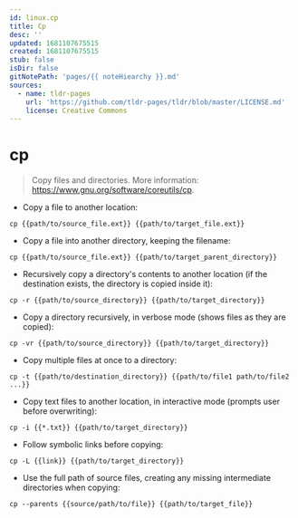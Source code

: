 ```yaml
---
id: linux.cp
title: Cp
desc: ''
updated: 1681107675515
created: 1681107675515
stub: false
isDir: false
gitNotePath: 'pages/{{ noteHiearchy }}.md'
sources:
  - name: tldr-pages
    url: 'https://github.com/tldr-pages/tldr/blob/master/LICENSE.md'
    license: Creative Commons
---
```

# cp

> Copy files and directories.
> More information: <https://www.gnu.org/software/coreutils/cp>.

- Copy a file to another location:

`cp {{path/to/source_file.ext}} {{path/to/target_file.ext}}`

- Copy a file into another directory, keeping the filename:

`cp {{path/to/source_file.ext}} {{path/to/target_parent_directory}}`

- Recursively copy a directory's contents to another location (if the destination exists, the directory is copied inside it):

`cp -r {{path/to/source_directory}} {{path/to/target_directory}}`

- Copy a directory recursively, in verbose mode (shows files as they are copied):

`cp -vr {{path/to/source_directory}} {{path/to/target_directory}}`

- Copy multiple files at once to a directory:

`cp -t {{path/to/destination_directory}} {{path/to/file1 path/to/file2 ...}}`

- Copy text files to another location, in interactive mode (prompts user before overwriting):

`cp -i {{*.txt}} {{path/to/target_directory}}`

- Follow symbolic links before copying:

`cp -L {{link}} {{path/to/target_directory}}`

- Use the full path of source files, creating any missing intermediate directories when copying:

`cp --parents {{source/path/to/file}} {{path/to/target_file}}`

